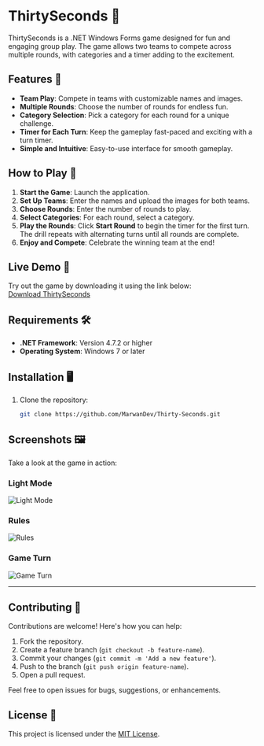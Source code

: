 # ThirtySeconds 🎉

ThirtySeconds is a .NET Windows Forms game designed for fun and engaging group play. The game allows two teams to compete across multiple rounds, with categories and a timer adding to the excitement.

## Features 🌟
- **Team Play**: Compete in teams with customizable names and images.  
- **Multiple Rounds**: Choose the number of rounds for endless fun.  
- **Category Selection**: Pick a category for each round for a unique challenge.  
- **Timer for Each Turn**: Keep the gameplay fast-paced and exciting with a turn timer.  
- **Simple and Intuitive**: Easy-to-use interface for smooth gameplay.

## How to Play 📖
1. **Start the Game**: Launch the application.  
2. **Set Up Teams**: Enter the names and upload the images for both teams.  
3. **Choose Rounds**: Enter the number of rounds to play.  
4. **Select Categories**: For each round, select a category.  
5. **Play the Rounds**: Click **Start Round** to begin the timer for the first turn. The drill repeats with alternating turns until all rounds are complete.  
6. **Enjoy and Compete**: Celebrate the winning team at the end!

## Live Demo 🔗
Try out the game by downloading it using the link below:  
[Download ThirtySeconds](https://drive.google.com/file/d/1zoK_i_B35OUp16oCtsyfZyxhaSRZqbeb/view?usp=sharing)  

## Requirements 🛠️
- **.NET Framework**: Version 4.7.2 or higher  
- **Operating System**: Windows 7 or later  

## Installation 🖥️
1. Clone the repository:  
   ```bash
   git clone https://github.com/MarwanDev/Thirty-Seconds.git

## Screenshots 🖼️
Take a look at the game in action:  

### Light Mode  
![Light Mode](Screenshots/Light-Mode.JPG) 

### Rules  
![Rules](Screenshots/Rules.JPG)  

### Game Turn  
![Game Turn](Screenshots/Game.JPG)  


---
## Contributing 🤝
Contributions are welcome! Here's how you can help:  
1. Fork the repository.  
2. Create a feature branch (`git checkout -b feature-name`).  
3. Commit your changes (`git commit -m 'Add a new feature'`).  
4. Push to the branch (`git push origin feature-name`).  
5. Open a pull request.  

Feel free to open issues for bugs, suggestions, or enhancements.

## License 📜
This project is licensed under the [MIT License](LICENSE).  
